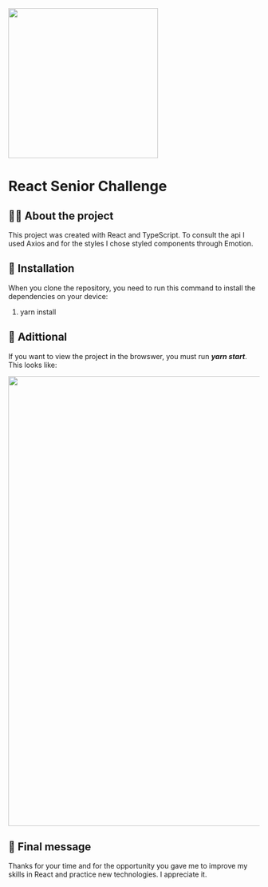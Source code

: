 <img src="https://getduna.com/svg/duna-logo.svg" width="300">

# React Senior Challenge

## 👩‍💻 About the project

This project was created with React and TypeScript. To consult the api I used Axios and for the styles I chose styled components through Emotion.

## 🦶 Installation

When you clone the repository, you need to run this command to install the dependencies on your device:

1) yarn install

## 🎯 Adittional

If you want to view the project in the browswer, you must run <b><i>yarn start</i></b>. This looks like:

<img src="https://res.cloudinary.com/dzy6tpyc7/image/upload/v1618440505/d-una-pokemon_o87gaf.png" width="900">

## 📃 Final message

Thanks for your time and for the opportunity you gave me to improve my skills in React and practice new technologies. I appreciate it.
